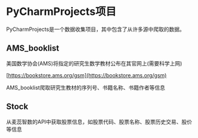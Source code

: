 # PyCharmProjects项目

PyCharmProjects是一个数据收集项目，其中包含了从许多源中爬取的数据。

## AMS_booklist

美国数学协会(AMS)将指定的研究生数学教材公布在其官网上(需要科学上网)

[https://bookstore.ams.org/gsm](https://bookstore.ams.org/gsm)

AMS_booklist爬取研究生教材的序列号、书籍名称、书籍作者等信息


## Stock

从麦蕊智数的API中获取股票信息，如股票代码、股票名称、股票历史交易、股价等信息

